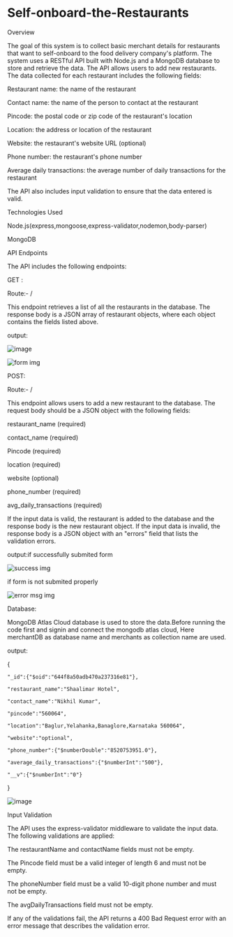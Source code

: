 # Self-onboard-the-Restaurants

Overview

The goal of this system is to collect basic merchant details for restaurants that want to self-onboard to the food delivery company's platform. The system uses a RESTful API built with Node.js and a MongoDB database to store and retrieve the data. The API allows users to add new restaurants. The data collected for each restaurant includes the following fields:

Restaurant name: the name of the restaurant

Contact name: the name of the person to contact at the restaurant

Pincode: the postal code or zip code of the restaurant's location

Location: the address or location of the restaurant

Website: the restaurant's website URL (optional)

Phone number: the restaurant's phone number

Average daily transactions: the average number of daily transactions for the restaurant

The API also includes input validation to ensure that the data entered is valid.


Technologies Used

Node.js(express,mongoose,express-validator,nodemon,body-parser)

MongoDB

API Endpoints

The API includes the following endpoints:


GET : 

Route:-  /

This endpoint retrieves a list of all the restaurants in the database. The response body is a JSON array of restaurant objects, where each object contains the fields listed above.

output:

![image](https://user-images.githubusercontent.com/126409939/235437571-59e38333-e3ca-4dec-9e08-d692413ab61b.png)

![form img](https://user-images.githubusercontent.com/126409939/235437583-c85160e6-6100-44f8-a28f-bcf3256d392f.png)


POST: 

Route:-  /

This endpoint allows users to add a new restaurant to the database. The request body should be a JSON object with the following fields:

restaurant_name (required)

contact_name (required)

Pincode (required)

location (required)

website (optional)

phone_number (required)

avg_daily_transactions (required)

If the input data is valid, the restaurant is added to the database and the response body is the new restaurant object. If the input data is invalid, the response body is a JSON object with an "errors" field that lists the validation errors.


output:if successfully submited form

![success img](https://user-images.githubusercontent.com/126409939/235437684-b38b33b1-992a-4acd-b7c0-5f369ec9b068.png)

if form is not submited properly

![error msg img](https://user-images.githubusercontent.com/126409939/235437786-082043ca-d34b-44ec-97f1-23dbe9f61860.png)


Database:

MongoDB Atlas Cloud database is used to store the data.Before running the code first and signin and connect the mongodb atlas cloud, Here merchantDB as database name and merchants as collection name are used.

output:

{

    "_id":{"$oid":"644f8a50adb470a237316e81"},
    
    "restaurant_name":"Shaalimar Hotel",
    
    "contact_name":"Nikhil Kumar",
    
    "pincode":"560064",
    
    "location":"Baglur,Yelahanka,Banaglore,Karnataka 560064",
    
    "website":"optional",
    
    "phone_number":{"$numberDouble":"8520753951.0"},
    
    "average_daily_transactions":{"$numberInt":"500"},
    
    "__v":{"$numberInt":"0"}
    
}

![image](https://user-images.githubusercontent.com/126409939/235438467-521c688b-a3ec-4ef2-8b82-09723a660f10.png)

 

Input Validation

The API uses the express-validator middleware to validate the input data. The following validations are applied:


The restaurantName and contactName fields must not be empty.

The Pincode field must be a valid integer of length 6 and must not be empty.

The phoneNumber field must be a valid 10-digit phone number and must not be empty.

The avgDailyTransactions field must not be empty.

If any of the validations fail, the API returns a 400 Bad Request error with an error message that describes the validation error.


